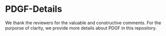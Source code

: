 # PDGF-Details
We thank the reviewers for the valuable and constructive comments.
For the purporse of clarity, we provide more details about PDGF in this repository.
